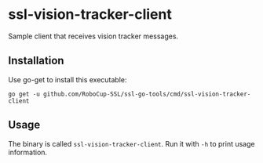 # ssl-vision-tracker-client

Sample client that receives vision tracker messages.

## Installation

Use go-get to install this executable:

```
go get -u github.com/RoboCup-SSL/ssl-go-tools/cmd/ssl-vision-tracker-client
```

## Usage

The binary is called `ssl-vision-tracker-client`.
Run it with `-h` to print usage information.
